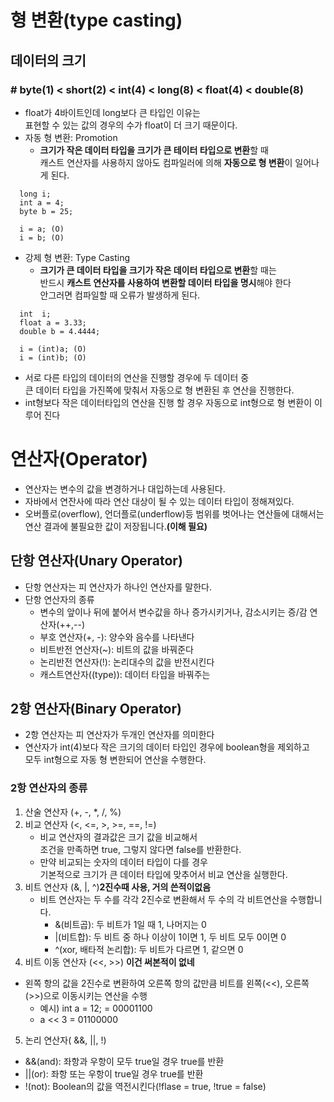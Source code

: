 # 형 변환(type casting)
## 데이터의 크기
### # byte(1) < short(2) < int(4) < long(8) < float(4) < double(8)
- float가 4바이트인데 long보다 큰 타입인 이유는    
표현할 수 있는 값의 경우의 수가 float이 더 크기 때문이다.
- 자동 형 변환: Promotion
  - **크기가 작은 데이터 타입을 크기가 큰 테이터 타입으로 변환**할 때   
캐스트 연산자를 사용하지 않아도 컴파일러에 의해 **자동으로 형 변환**이 일어나게 된다.  
```
  long i;
  int a = 4;
  byte b = 25;
  
  i = a; (O)
  i = b; (O)
```
- 강제 형 변환: Type Casting
  - **크기가 큰 데이터 타입을 크기가 작은 데이터 타입으로 변환**할 때는    
반드시 **캐스트 연산자를 사용하여 변환할 데이터 타입을 명시**해야 한다   
안그러면 컴파일할 때 오류가 발생하게 된다.
```
  int  i;
  float a = 3.33;
  double b = 4.4444;
  
  i = (int)a; (O)
  i = (int)b; (O)
```
- 서로 다른 타입의 데이터의 연산을 진행할 경우에 두 데이터 중    
큰 데이터 타입을 가진쪽에 맞춰서 자동으로 형 변환된 후 연산을 진행한다.
- int형보다 작은 데이터타입의 연산을 진행 할 경우 자동으로 int형으로 형 변환이 이루어 진다


# 연산자(Operator)
- 연산자는 변수의 값을 변경하거나 대입하는데 사용된다.
- 자바에서 연잔사에 따라 연산 대상이 될 수 있는 데이터 타입이 정해져있다.
- 오버플로(overflow), 언더플로(underflow)등 범위를 벗어나는 연산들에 대해서는   
연산 결과에 불필요한 값이 저장됩니다.**(이해 필요)**
## 단항 연산자(Unary Operator)
- 단항 연산자는 피 연산자가 하나인 연산자를 말한다.
- 단항 연산자의 종류
  - 변수의 앞이나 뒤에 붙어서 변수값을 하나 증가시키거나, 감소시키는 증/감 연산자(++,--)
  - 부호 연산자(+, -): 양수와 음수를 나타낸다
  - 비트반전 연산자(~): 비트의 값을 바꿔준다 
  - 논리반전 연산자(!): 논리대수의 값을 반전시킨다 
  - 캐스트연산자((type)): 데이터 타입을 바꿔주는 
## 2항 연산자(Binary Operator)
- 2항 연산자는 피 연산자가 두개인 연산자를 의미한다
- 연산자가 int(4)보다 작은 크기의 데이터 타입인 경우에 boolean형을 제외하고   
모두 int형으로 자동 형 변한되어 연산을 수행한다.
### 2항 연산자의 종류
1. 산술 연산자 (+, -, *, /, %)   
2. 비교 연산자 (<, <=, >, >=, ==, !=)
    - 비교 연산자의 결과값은 크기 값을 비교해서   
    조건을 만족하면 true, 그렇지 않다면 false를 반환한다.
    - 만약 비교되는 숫자의 데이터 타입이 다를 경우     
    기본적으로 크기가 큰 데이터 타입에 맞추어서 비교 연산을 실행한다.
3. 비트 연산자 (&, |, ^)**2진수때 사용, 거의 쓴적이없음**
    - 비트 연산자는 두 수를 각각 2진수로 변환해서 두 수의 각 비트연산을 수행합니다.
      - &(비트곱): 두 비트가 1일 때 1, 나머지는 0
      - |(비트합): 두 비트 중 하나 이상이 1이면 1, 두 비트 모두 0이면 0
      - ^(xor, 배타적 논리합): 두 비트가 다르면 1, 같으면 0
4. 비트 이동 연산자 (<<, >>) **이건 써본적이 없네**
- 왼쪽 항의 값을 2진수로 변환하여 오른쪽 항의 값만큼 비트를 왼쪽(<<), 오른쪽(>>)으로 이동시키는 연산을 수행
  - 예시) int a = 12; = 00001100
  - a << 3 = 01100000
5. 논리 연산자( &&, ||, !)
  - &&(and): 좌항과 우항이 모두 true일 경우 true를 반환
  - ||(or): 좌항 또는 우항이 true일 경우 true를 반환
  - !(not): Boolean의 값을 역전시킨다(!flase = true, !true = false)





































